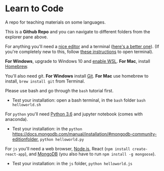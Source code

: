# Learn to Code

A repo for teaching materials on some languages.

This is a **Github Repo** and you can navigate to different folders from the explorer pane above.

For anything you'll need a [nice editor](http://code.visualstudio.com) and a terminal ([here's a better one](http://hyper.is)). (If you're completely new to this, follow [these instructions](../../bash/) to open terminal).

**For Windows**, upgrade to Windows 10 and [enable WSL](https://msdn.microsoft.com/en-us/commandline/wsl/install-win10).
**For Mac**, install [Homebrew](http://brew.sh).

You'll also need git.
**For Windows** install [Git](https://git-scm.com/download/win).
**For Mac** use homebrew to install, `brew install git` from Terminal.

Please use bash and go through the `bash` tutorial first.
- Test your installation: open a bash terminal, in the `bash` folder `bash helloworld.sh`

For `python` you'll need [Python 3.6](https://www.anaconda.com/download/) and jupyter notebook (comes with anaconda).
- Test your installation: in the `python` https://docs.mongodb.com/manual/installation/#mongodb-community-editionfolder, `python helloworld.py`

For `js` you'll need a web browser, [Node.js](https://nodejs.org/en/download/), React (`npm install create-react-app`), and [MongoDB](https://docs.mongodb.com/manual/installation/#mongodb-community-edition) (you also have to run `npm install -g mongoose`).
- Test your installation: in the `js` folder, `python helloworld.js`